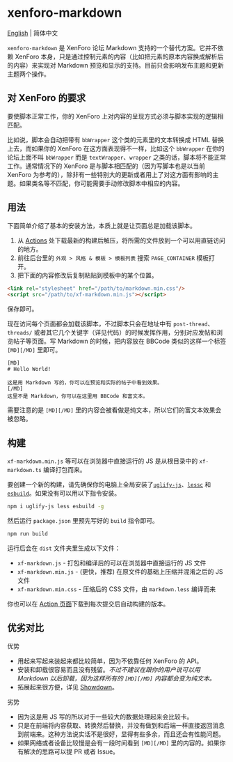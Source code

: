 # xenforo-markdown

[English](./README.md) | 简体中文

`xenforo-markdown` 是 XenForo 论坛 Markdown 支持的一个替代方案。它并不依赖 XenForo 本身，只是通过控制元素的内容（比如把元素的原本内容换成解析后的内容）来实现对 Markdown 预览和显示的支持。目前只会影响发布主题和更新主题两个操作。

## 对 XenForo 的要求

要使脚本正常工作，你的 XenForo 上对内容的呈现方式必须与脚本实现的逻辑相匹配。

比如说，脚本会自动把带有 `bbWrapper` 这个类的元素里的文本转换成 HTML 替换上去，而如果你的 XenForo 在这方面表现得不一样，比如这个 `bbWrapper` 在你的论坛上面不叫 `bbWrapper` 而是 `textWrapper`、`wrapper` 之类的话，脚本将不能正常工作。通常情况下的 XenForo 是与脚本相匹配的（因为写脚本也是以当前 XenForo 为参考的），除非有一些特别大的更新或者用上了对这方面有影响的主题。如果类名等不匹配，你可能需要手动修改脚本中相应的内容。

## 用法

下面简单介绍了基本的安装方法，本质上就是让页面总是加载该脚本。

1. 从 [Actions](https://github.com/McShare/xenforo-markdown/actions) 处下载最新的构建后解压，将所需的文件放到一个可以用直链访问的地方。
2. 前往后台里的 `外观 > 风格 & 模板 > 模板列表` 搜索 `PAGE_CONTAINER` 模板打开。
3. 把下面的内容修改后复制粘贴到模板中的某个位置。

```html
<link rel="stylesheet" href="/path/to/markdown.min.css"/>
<script src="/path/to/xf-markdown.min.js"></script>
```

保存即可。

现在访问每个页面都会加载该脚本，不过脚本只会在地址中有 `post-thread`、`threads/` 或者其它几个关键字（详见代码）的时候发挥作用，分别对应发帖和浏览帖子等页面。写 Markdown 的时候，把内容放在 BBCode 类似的这样一个标签 `[MD][/MD]` 里即可。

```bbcode
[MD]
# Hello World!

这是用 Markdown 写的，你可以在预览和实际的帖子中看到效果。
[/MD]
这里不是 Markdown，你可以在这里用 BBCode 和富文本。
```

需要注意的是 `[MD][/MD]` 里的内容会被看做是纯文本，所以它们的富文本效果会被忽略。

## 构建

`xf-markdown.min.js` 等可以在浏览器中直接运行的 JS 是从根目录中的 `xf-markdown.ts` 编译打包而来。

要创建一个新的构建，请先确保你的电脑上全局安装了[`uglify-js`](https://github.com/mishoo/UglifyJS)、[`lessc`](https://lesscss.org/usage/) 和 [`esbuild`](https://esbuild.github.io/)。如果没有可以用以下指令安装。

```sh
npm i uglify-js less esbuild -g
```

然后运行 `package.json` 里预先写好的 `build` 指令即可。

```sh
npm run build
```

运行后会在 `dist` 文件夹里生成以下文件：

- `xf-markdown.js` - 打包和编译后的可以在浏览器中直接运行的 JS 文件
- `xf-markdown.min.js` - (更快，推荐) 在原文件的基础上压缩并混淆之后的 JS 文件
- `xf-markdown.min.css` - 压缩后的 CSS 文件，由 `markdown.less` 编译而来

你也可以在 [Action 页面](https://github.com/McShare/xenforo-markdown/actions)下载到每次提交后自动构建的版本。
## 优劣对比

优势

- 用起来写起来装起来都比较简单，因为不依靠任何 XenForo 的 API。
- 安装和卸载很容易而且没有残留。*不过不建议在跟你的用户说可以用 Markdown 以后卸载，因为这样所有的 `[MD][/MD]` 内容都会变为纯文本。*
- 拓展起来很方便，详见 [Showdown](https://github.com/showdownjs/showdown)。

劣势
- 因为这是用 JS 写的所以对于一些较大的数据处理起来会比较卡。
- 只是在前端将内容获取、转换然后替换，并没有做到和后端一样直接返回消息到前端来。这种方法说实话不是很好，显得有些多余，而且还会有性能问题。
- 如果网络或者设备比较慢是会有一段时间看到 `[MD][/MD]` 里的内容的。如果你有解决的思路可以提 PR 或者 Issue。
